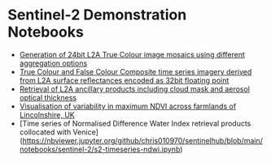 # Sentinel-2 Demonstration Notebooks

* [Generation of 24bit L2A True Colour image mosaics using different aggregation options](https://nbviewer.jupyter.org/github/chris010970/sentinelhub/blob/main/notebooks/sentinel-2/s2-mosaic-rgb.ipynb)
* [True Colour and False Colour Composite time series imagery derived from L2A surface reflectances encoded as 32bit floating point](https://nbviewer.jupyter.org/github/chris010970/sentinelhub/blob/main/notebooks/sentinel-2/s2-timeseries-rgb.ipynb) 
* [Retrieval of L2A ancillary products including cloud mask and aerosol optical thickness](https://nbviewer.jupyter.org/github/chris010970/sentinelhub/blob/main/notebooks/sentinel-2/s2-timeseries-cloud.ipynb)
* [Visualisation of variability in maximum NDVI across farmlands of Lincolnshire, UK](https://nbviewer.jupyter.org/github/chris010970/sentinelhub/blob/main/notebooks/sentinel-2/s2-mosaic-ndvi-max.ipynb)
* [Time series of Normalised Difference Water Index retrieval products collocated with Venice] (https://nbviewer.jupyter.org/github/chris010970/sentinelhub/blob/main/notebooks/sentinel-2/s2-timeseries-ndwi.ipynb)
